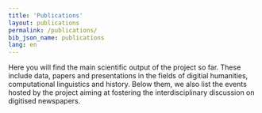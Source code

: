 ```yaml
---
title: 'Publications'
layout: publications
permalink: /publications/
bib_json_name: publications
lang: en
---
```


Here you will find the main scientific output of the project so far. These include data, papers and presentations in the fields of digitial humanities, computational linguistics and history. Below them, we also list the events hosted by the project aiming at fostering the interdisciplinary discussion on digitised newspapers.
